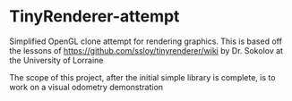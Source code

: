# TinyRenderer-attempt
Simplified OpenGL clone attempt for rendering graphics.
This is based off the lessons of https://github.com/ssloy/tinyrenderer/wiki by Dr. Sokolov at the University of Lorraine 

The scope of this project, after the initial simple library is complete, is to work on a visual odometry demonstration 
